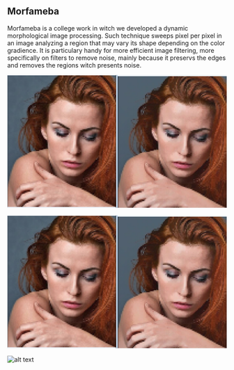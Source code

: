 ## Morfameba

Morfameba is a college work in witch we developed a dynamic morphological image processing. Such technique sweeps pixel per pixel in an image analyzing a region that may vary its shape depending on the color gradience. It is particulary handy for more efficient image filtering, more specifically on filters to remove noise, mainly because it preservs the edges and removes the regions witch presents noise.

![alt text](https://github.com/AramisHM/Morfameba/blob/master/doc/result.png "Demonstration")

[![Watch the video](https://github.com/AramisHM/Morfameba/blob/master/doc/result.png)](https://www.youtube.com/watch?v=tC2NcXpb2w0)

![alt text](https://github.com/AramisHM/Morfameba/blob/master/doc/gif_demo.gif "Demonstration")

